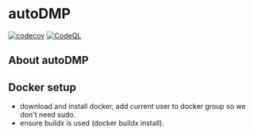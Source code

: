 # autoDMP

[![codecov](https://codecov.io/gh/KevinHQChen/autoDMP/branch/main/graph/badge.svg)](https://codecov.io/gh/KevinHQChen/autoDMP)
[![CodeQL](https://github.com/KevinHQChen/autoDMP/actions/workflows/codeql-analysis.yml/badge.svg)](https://github.com/KevinHQChen/autoDMP/actions/workflows/codeql-analysis.yml)

## About autoDMP

## Docker setup

- download and install docker, add current user to docker group so we don't need sudo.
- ensure buildx is used (docker buildx install).

